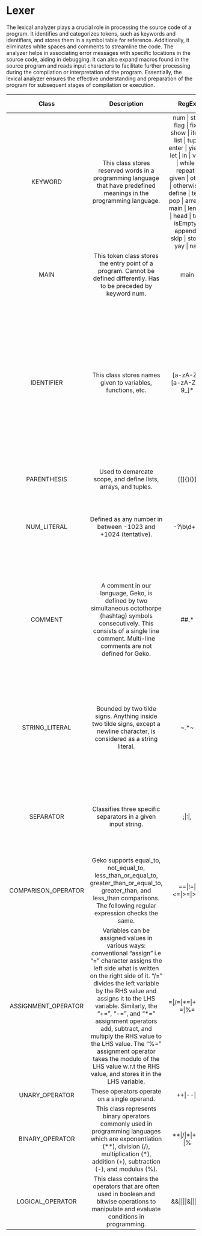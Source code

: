 # Lexer
The lexical analyzer plays a crucial role in processing the source code of a program. It identifies and categorizes tokens, such as keywords and identifiers, and stores them in a symbol table for reference. Additionally, it eliminates white spaces and comments to streamline the code. The analyzer helps in associating error messages with specific locations in the source code, aiding in debugging. It can also expand macros found in the source program and reads input characters to facilitate further processing during the compilation or interpretation of the program. Essentially, the lexical analyzer ensures the effective understanding and preparation of the program for subsequent stages of compilation or execution.

|Class|Description|RegEx|Comment on RegEx|
| :-: | :-: | :-: | :-: |
|KEYWORD|This class stores reserved words in a programming language that have predefined meanings in the programming language.|num \| str \| flag \| fix \| show \| iter \| list \| tup \| enter \| yield \| let \| in \| void \| while \| repeat \| given \| other \| otherwise \| define \| test \| pop \| arrest \| main \| length \| head \| tail \| isEmpty \| append \| skip \| stop \| yay \| nay|-|
|MAIN|This token class stores the entry point of a program. Cannot be defined differently. Has to be preceded by keyword num.|main|-|
|IDENTIFIER|This class stores names given to variables, functions, etc.|[a-zA-Z_][a-zA-Z0-9_]*|[a-zA-Z0-9_]* signifies that zero or more combinations of underscore, lowercase letter, uppercase letter, digit or underscore can come after the first letter. [a-zA-Z_] signifies that no number can come as the first character of a variable. |
|PARENTHESIS|Used to demarcate scope, and define lists, arrays, and tuples.|[\[\]{}()]|-|
|NUM_LITERAL|Defined as any number in between -1023 and +1024 (tentative).|-?\b\d+\b|Also takes into account negative numbers with “-?”. “\d+” matches one or more digits.|
|COMMENT|A comment in our language, Geko, is defined by two simultaneous octothorpe (hashtag) symbols consecutively. This consists of a single line comment. Multi-line comments are not defined for Geko.|##.*|Checks for two ## at the beginning. Anything after these two symbols, until end-of-line character,  is considered as a comment and discarded by the compiler.|
|STRING_LITERAL| Bounded by two tilde signs. Anything inside two tilde signs, except a newline character,  is considered as a string literal.|\~.*\~|Checks for the bounds of two tilde signs. Any character in between except a newline character will be considered as a given string literal.|
|SEPARATOR| Classifies three specific separators in a given input string.| ;\|:\|,|Checks for either a semicolon, a colon, or a comma. It will match any of these three characters individually.|
|COMPARISON_OPERATOR|Geko supports equal_to, not_equal_to, less_than_or_equal_to, greater_than_or_equal_to, greater_than, and less_than comparisons. The following regular expression checks the same.|==\|!=\|<=\|>=\|>\|<|-|
|ASSIGNMENT_OPERATOR|Variables can be assigned values in various ways: conventional “assign” i.e “=” character assigns the left side what is written on the right side of it. “/=” divides the left variable by the RHS value and assigns it to the LHS variable. Similarly, the “+=”, “-=”, and “*=”  assignment operators add, subtract, and multiply the RHS value to the LHS value. The “%=” assignment operator takes the modulo of the LHS value w.r.t the RHS value, and stores it in the LHS variable.| =\|/=\|\*=\|\+=\|-=\|%= |-|
|UNARY_OPERATOR|These operators operate on a single operand.|\+\+\|--\|`|-|
|BINARY_OPERATOR|This class represents binary operators commonly used in programming languages which are exponentiation (**), division (/), multiplication (*), addition (+), subtraction (-), and modulus (%).|\*\*\|/\|\*\|\+\|-\|% |-|
|LOGICAL_OPERATOR|This class contains the operators that are often used in boolean and bitwise operations to manipulate and evaluate conditions in programming.| &&\|\|\|\|&\|\\|\|!\|\^ |-|
